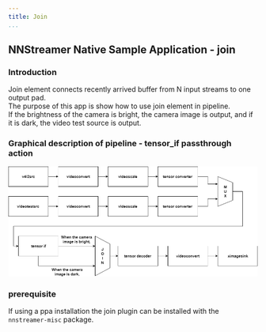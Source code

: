 ```yaml
---
title: Join
...
```


## NNStreamer Native Sample Application - join
### Introduction

Join element connects recently arrived buffer from N input streams to one output pad.  
The purpose of this app is show how to use join element in pipeline.  
If the brightness of the camera is bright, the camera image is output, and if it is dark, the video test source is output.


### Graphical description of pipeline - tensor_if passthrough action


![pipeline-img](./join.png)

### prerequisite

If using a ppa installation the join plugin can be installed with the `nnstreamer-misc` package.
